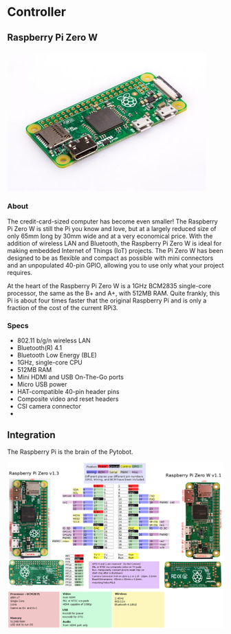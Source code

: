 # Controller

##  Raspberry Pi Zero W

### 

![Raspberry Pi Zero W](../../.gitbook/assets/raspberry-pi-zero-462x322.jpg)

### About

The credit-card-sized computer has become even smaller! The Raspberry Pi Zero W is still the Pi you know and love, but at a largely reduced size of only 65mm long by 30mm wide and at a very economical price. With the addition of wireless LAN and Bluetooth, the Raspberry Pi Zero W is ideal for making embedded Internet of Things \(IoT\) projects. The Pi Zero W has been designed to be as flexible and compact as possible with mini connectors and an unpopulated 40-pin GPIO, allowing you to use only what your project requires.

At the heart of the Raspberry Pi Zero W is a 1GHz BCM2835 single-core processor, the same as the B+ and A+, with 512MB RAM. Quite frankly, this Pi is about four times faster that the original Raspberry Pi and is only a fraction of the cost of the current RPi3.

### Specs

* 802.11 b/g/n wireless LAN
* Bluetooth\(R\) 4.1
* Bluetooth Low Energy \(BLE\)
* 1GHz, single-core CPU
* 512MB RAM
* Mini HDMI and USB On-The-Go ports
* Micro USB power
* HAT-compatible 40-pin header pins
* Composite video and reset headers
* CSI camera connector
* 
## Integration

The Raspberry Pi is the brain of the Pytobot. 

![](../../.gitbook/assets/pizero.png)

